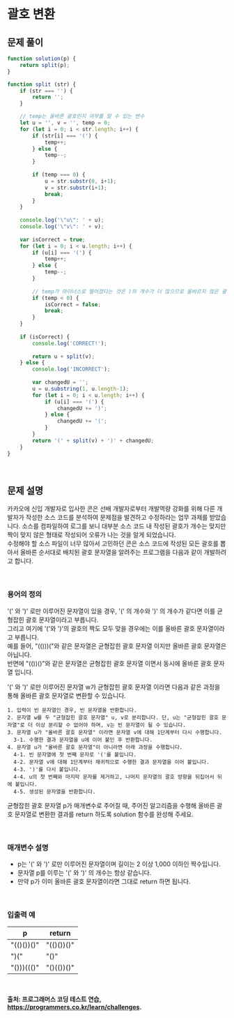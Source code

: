 # 괄호 변환

## 문제 풀이  

~~~javascript
function solution(p) {
    return split(p);
}

function split (str) {
    if (str === '') {
        return '';
    }

    // temp는 올바른 괄호인지 여부를 알 수 있는 변수
    let u = '', v = '', temp = 0;
    for (let i = 0; i < str.length; i++) {
        if (str[i] === '(') {
            temp++;
        } else {
            temp--;
        }
        
        if (temp === 0) {
            u = str.substr(0, i+1);
            v = str.substr(i+1);
            break;
        }
    }
    
    console.log('\"u\": ' + u);
    console.log('\"v\": ' + v);
    
    var isCorrect = true;
    for (let i = 0; i < u.length; i++) {
        if (u[i] === '(') {
            temp++;
        } else {
            temp--;
        }
        
        // temp가 마이너스로 떨어졌다는 것은 )의 개수가 더 많으므로 올바르지 않은 괄호 문자열
        if (temp < 0) {
            isCorrect = false;
            break;
        }
    }
    
    if (isCorrect) {
        console.log('CORRECT!');
        
        return u + split(v);
    } else {
        console.log('INCORRECT');
        
        var changedU = '';
        u = u.substring(1, u.length-1);
        for (let i = 0; i < u.length; i++) {
            if (u[i] === '(') {
                changedU += ')';
            } else {
                changedU += '(';
            }
        }
        return '(' + split(v) + ')' + changedU;
    }
}
~~~

<br/>

## 문제 설명    

카카오에 신입 개발자로 입사한 콘은 선배 개발자로부터 개발역량 강화를 위해 다른 개발자가 작성한 소스 코드를 분석하여 문제점을 발견하고 수정하라는 업무 과제를 받았습니다. 소스를 컴파일하여 로그를 보니 대부분 소스 코드 내 작성된 괄호가 개수는 맞지만 짝이 맞지 않은 형태로 작성되어 오류가 나는 것을 알게 되었습니다.
<br/>
수정해야 할 소스 파일이 너무 많아서 고민하던 콘은 소스 코드에 작성된 모든 괄호를 뽑아서 올바른 순서대로 배치된 괄호 문자열을 알려주는 프로그램을 다음과 같이 개발하려고 합니다.

<br/>

### 용어의 정의
'(' 와 ')' 로만 이루어진 문자열이 있을 경우, '(' 의 개수와 ')' 의 개수가 같다면 이를 균형잡힌 괄호 문자열이라고 부릅니다.<br/>
그리고 여기에 '('와 ')'의 괄호의 짝도 모두 맞을 경우에는 이를 올바른 괄호 문자열이라고 부릅니다.<br/>
예를 들어, "(()))("와 같은 문자열은 균형잡힌 괄호 문자열 이지만 올바른 괄호 문자열은 아닙니다.<br/>
반면에 "(())()"와 같은 문자열은 균형잡힌 괄호 문자열 이면서 동시에 올바른 괄호 문자열 입니다.<br/>

'(' 와 ')' 로만 이루어진 문자열 w가 균형잡힌 괄호 문자열 이라면 다음과 같은 과정을 통해 올바른 괄호 문자열로 변환할 수 있습니다.


~~~
1. 입력이 빈 문자열인 경우, 빈 문자열을 반환합니다. 
2. 문자열 w를 두 "균형잡힌 괄호 문자열" u, v로 분리합니다. 단, u는 "균형잡힌 괄호 문자열"로 더 이상 분리할 수 없어야 하며, v는 빈 문자열이 될 수 있습니다. 
3. 문자열 u가 "올바른 괄호 문자열" 이라면 문자열 v에 대해 1단계부터 다시 수행합니다. 
  3-1. 수행한 결과 문자열을 u에 이어 붙인 후 반환합니다. 
4. 문자열 u가 "올바른 괄호 문자열"이 아니라면 아래 과정을 수행합니다. 
  4-1. 빈 문자열에 첫 번째 문자로 '('를 붙입니다. 
  4-2. 문자열 v에 대해 1단계부터 재귀적으로 수행한 결과 문자열을 이어 붙입니다. 
  4-3. ')'를 다시 붙입니다. 
  4-4. u의 첫 번째와 마지막 문자를 제거하고, 나머지 문자열의 괄호 방향을 뒤집어서 뒤에 붙입니다. 
  4-5. 생성된 문자열을 반환합니다.
~~~

균형잡힌 괄호 문자열 p가 매개변수로 주어질 때, 주어진 알고리즘을 수행해 올바른 괄호 문자열로 변환한 결과를 return 하도록 solution 함수를 완성해 주세요.

<br/>

### 매개변수 설명

- p는 '(' 와 ')' 로만 이루어진 문자열이며 길이는 2 이상 1,000 이하인 짝수입니다.
- 문자열 p를 이루는 '(' 와 ')' 의 개수는 항상 같습니다.
- 만약 p가 이미 올바른 괄호 문자열이라면 그대로 return 하면 됩니다.

<br/>

### 입출력 예

|**p**|**return**|
|---|---|
|"(()())()"|"(()())()"|
|")("|"()"|
|"()))((()"|"()(())()"|

<br/>

**출처: 프로그래머스 코딩 테스트 연습, https://programmers.co.kr/learn/challenges.**